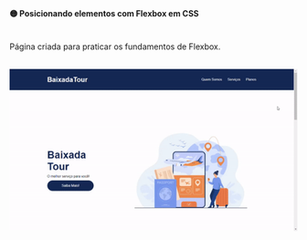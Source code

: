 #### :yellow_circle: Posicionando elementos com Flexbox em CSS
<br>
Página criada para praticar os fundamentos de Flexbox.
<br>
<br>
<p align="center"><img src="images/baixadaTourGif.gif"></p>
